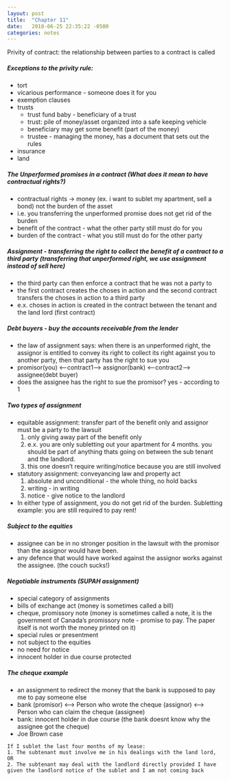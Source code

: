 ```yaml
---
layout: post
title:  "Chapter 11"
date:   2018-06-25 22:35:22 -0500
categories: notes
---
```

Privity of contract: the relationship between parties to a contract is called

##### Exceptions to the privity rule:
- tort
- vicarious performance - someone does it for you
- exemption clauses
- trusts
    - trust fund baby - beneficiary of a trust
    - trust: pile of money/asset organized into a safe keeping vehicle
    - beneficiary may get some benefit (part of the money)
    - trustee - managing the money, has a document that sets out the rules
- insurance
- land

##### The Unperformed promises in a contract (What does it mean to have contractual rights?)
- contractual rights -> money (ex. i want to sublet my apartment, sell a bond) not the burden of the asset
- i.e. you transferring the unperformed promise does not get rid of the burden
- benefit of the contract - what the other party still must do for you
- burden of the contract - what you still must do for the other party

##### Assignment - transferring the right to collect the benefit of a contract to a third party (transferring that unperformed right, we use assignment instead of sell here)
- the third party can then enforce a contract that he was not a party to
- the first contract creates the choses in action and the second contract transfers the choses in action to a third party
- e.x. choses in action is created in the contract between the tenant and the land lord (first contract)

##### Debt buyers - buy the accounts receivable from the lender
- the law of assignment says: when there is an unperformed right, the assignor is entitled to convey its right to collect its right against you to another party, then that party has the right to sue you
- promisor(you) <—contract1—> assignor(bank) <—contract2—> assignee(debt buyer)
- does the assignee has the right to sue the promisor? yes - according to 1

##### Two types of assignment
- equitable assignment: transfer part of the benefit only and assignor must be a party to the lawsuit
    1. only giving away part of the benefit only
    2. e.x. you are only subletting out your apartment for 4 months. you should be part of anything thats going on between the sub tenant and the landlord.
    3. this one doesn’t require writing/notice because you are still involved
- statutory assignment: conveyancing law and property act
    1. absolute and unconditional - the whole thing, no hold backs
    2. writing - in writing
    3. notice - give notice to the landlord
- In either type of assignment, you do not get rid of the burden. Subletting example: you are still required to pay rent!

##### Subject to the equities
- assignee can be in no stronger position in the lawsuit with the promisor than the assignor would have been.
- any defence that would have worked against the assignor works against the assignee. (the couch sucks!)

##### Negotiable instruments (SUPAH assignment)
- special category of assignments
- bills of exchange act (money is sometimes called a bill)
- cheque, promissory note (money is sometimes called a note, it is the government of Canada’s promissory note - promise to pay. The paper itself is not worth the money printed on it)
- special rules or presentment
- not subject to the equities
- no need for notice
- innocent holder in due course protected

##### The cheque example
- an assignment to redirect the money that the bank is supposed to pay me to pay someone else
- bank (promisor) <--> Person who wrote the cheque (assignor) <--> Person who can claim the cheque (assignee)
- bank: innocent holder in due course (the bank doesnt know why the assignee got the cheque)
- Joe Brown case

```
If I sublet the last four months of my lease:
1. The subtenant must involve me in his dealings with the land lord, OR
2. The subtenant may deal with the landlord directly provided I have given the landlord notice of the sublet and I am not coming back
```
